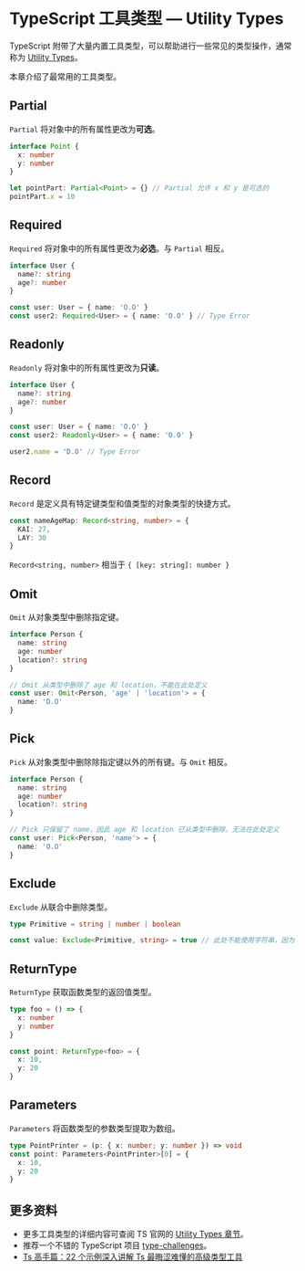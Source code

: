 # TypeScript 工具类型 — Utility Types

TypeScript 附带了大量内置工具类型，可以帮助进行一些常见的类型操作，通常称为 [Utility Types](https://www.typescriptlang.org/docs/handbook/utility-types.html)。

本章介绍了最常用的工具类型。

## Partial

`Partial` 将对象中的所有属性更改为**可选**。

```ts
interface Point {
  x: number
  y: number
}

let pointPart: Partial<Point> = {} // Partial 允许 x 和 y 是可选的
pointPart.x = 10
```

## Required

`Required` 将对象中的所有属性更改为**必选**。与 `Partial` 相反。

```ts
interface User {
  name?: string
  age?: number
}

const user: User = { name: 'O.O' }
const user2: Required<User> = { name: 'O.O' } // Type Error
```

## Readonly

`Readonly` 将对象中的所有属性更改为**只读**。

```ts
interface User {
  name?: string
  age?: number
}

const user: User = { name: 'O.O' }
const user2: Readonly<User> = { name: 'O.O' }

user2.name = 'D.O' // Type Error
```

## Record

`Record` 是定义具有特定键类型和值类型的对象类型的快捷方式。

```ts
const nameAgeMap: Record<string, number> = {
  KAI: 27,
  LAY: 30
}
```

`Record<string, number>` 相当于 `{ [key: string]: number }`

## Omit

`Omit` 从对象类型中删除指定键。

```ts
interface Person {
  name: string
  age: number
  location?: string
}

// Omit 从类型中删除了 age 和 location，不能在此处定义
const user: Omit<Person, 'age' | 'location'> = {
  name: 'D.O'
}
```

## Pick

`Pick` 从对象类型中删除除指定键以外的所有键。与 `Omit` 相反。

```ts
interface Person {
  name: string
  age: number
  location?: string
}

// Pick 只保留了 name，因此 age 和 location 已从类型中删除，无法在此处定义
const user: Pick<Person, 'name'> = {
  name: 'O.O'
}
```

## Exclude

`Exclude` 从联合中删除类型。

```ts
type Primitive = string | number | boolean

const value: Exclude<Primitive, string> = true // 此处不能使用字符串，因为 Exclude 将其从类型中删除。
```

## ReturnType

`ReturnType` 获取函数类型的返回值类型。

```ts
type foo = () => {
  x: number
  y: number
}

const point: ReturnType<foo> = {
  x: 10,
  y: 20
}
```

## Parameters

`Parameters` 将函数类型的参数类型提取为数组。

```ts
type PointPrinter = (p: { x: number; y: number }) => void
const point: Parameters<PointPrinter>[0] = {
  x: 10,
  y: 20
}
```

## 更多资料

- 更多工具类型的详细内容可查阅 TS 官网的 [Utility Types 章节](https://www.typescriptlang.org/docs/handbook/utility-types.html#requiredtype)。
- 推荐一个不错的 TypeScript 项目 [type-challenges](https://github.com/type-challenges/type-challenges)。
- [Ts 高手篇：22 个示例深入讲解 Ts 最晦涩难懂的高级类型工具](https://juejin.cn/post/6994102811218673700)
